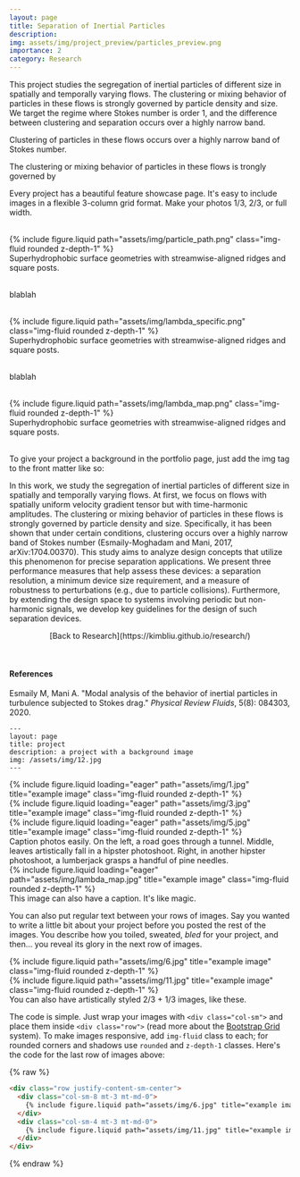 ```yaml
---
layout: page
title: Separation of Inertial Particles
description:
img: assets/img/project_preview/particles_preview.png
importance: 2
category: Research
---
```


This project studies the segregation of inertial particles of different size in spatially and temporally varying flows. The clustering or mixing behavior of particles in these flows is strongly governed by particle density and size. We target the regime where Stokes number is order 1, and the difference between clustering and separation occurs over a highly narrow band.

Clustering of particles in these flows occurs over a highly narrow band of Stokes number.


The clustering or mixing behavior of particles in these flows is trongly governed by

Every project has a beautiful feature showcase page.
It's easy to include images in a flexible 3-column grid format.
Make your photos 1/3, 2/3, or full width.

<br/>

<div class="row justify-content-sm-center">
    <div class="col-sm-8 mt-3 mt-md-0">
        {% include figure.liquid path="assets/img/particle_path.png" class="img-fluid rounded z-depth-1" %}
    </div>
</div>
<div class="caption">
    Superhydrophobic surface geometries with streamwise-aligned ridges and square posts.
</div>

<br/>

blablah

<br/>

<div class="row justify-content-sm-center">
    <div class="col-sm-8 mt-3 mt-md-0">
        {% include figure.liquid path="assets/img/lambda_specific.png" class="img-fluid rounded z-depth-1" %}
    </div>
</div>
<div class="caption">
    Superhydrophobic surface geometries with streamwise-aligned ridges and square posts.
</div>

<br/>

blablah

<br/>

<div class="row justify-content-sm-center">
    <div class="col-sm-8 mt-3 mt-md-0">
        {% include figure.liquid path="assets/img/lambda_map.png" class="img-fluid rounded z-depth-1" %}
    </div>
</div>
<div class="caption">
    Superhydrophobic surface geometries with streamwise-aligned ridges and square posts.
</div>

<br/>


To give your project a background in the portfolio page, just add the img tag to the front matter like so:

In this work, we study the segregation of inertial particles of different size in spatially and temporally varying flows. At first, we focus on flows with spatially uniform velocity gradient tensor but with time-harmonic amplitudes. The clustering or mixing behavior of particles in these flows is strongly governed by particle density and size. Specifically, it has been shown that under certain conditions, clustering occurs over a highly narrow band of Stokes number (Esmaily-Moghadam and Mani, 2017, arXiv:1704.00370). This study aims to analyze design concepts that utilize this phenomenon for precise separation applications. We present three performance measures that help assess these devices: a separation resolution, a minimum device size requirement, and a measure of robustness to perturbations (e.g., due to particle collisions). Furthermore, by extending the design space to systems involving periodic but non-harmonic signals, we develop key guidelines for the design of such separation devices. 
<br/>

<p style="text-align:center;">[Back to Research](https://kimbliu.github.io/research/)</p>

<br/>

#### References

Esmaily M, Mani A. "Modal analysis of the behavior of inertial particles in turbulence subjected to Stokes drag." <i>Physical Review Fluids</i>, 5(8): 084303, 2020.

    ---
    layout: page
    title: project
    description: a project with a background image
    img: /assets/img/12.jpg
    ---

<div class="row">
    <div class="col-sm mt-3 mt-md-0">
        {% include figure.liquid loading="eager" path="assets/img/1.jpg" title="example image" class="img-fluid rounded z-depth-1" %}
    </div>
    <div class="col-sm mt-3 mt-md-0">
        {% include figure.liquid loading="eager" path="assets/img/3.jpg" title="example image" class="img-fluid rounded z-depth-1" %}
    </div>
    <div class="col-sm mt-3 mt-md-0">
        {% include figure.liquid loading="eager" path="assets/img/5.jpg" title="example image" class="img-fluid rounded z-depth-1" %}
    </div>
</div>
<div class="caption">
    Caption photos easily. On the left, a road goes through a tunnel. Middle, leaves artistically fall in a hipster photoshoot. Right, in another hipster photoshoot, a lumberjack grasps a handful of pine needles.
</div>
<div class="row">
    <div class="col-sm mt-3 mt-md-0">
        {% include figure.liquid loading="eager" path="assets/img/lambda_map.jpg" title="example image" class="img-fluid rounded z-depth-1" %}
    </div>
</div>
<div class="caption">
    This image can also have a caption. It's like magic.
</div>

You can also put regular text between your rows of images.
Say you wanted to write a little bit about your project before you posted the rest of the images.
You describe how you toiled, sweated, _bled_ for your project, and then... you reveal its glory in the next row of images.

<div class="row justify-content-sm-center">
    <div class="col-sm-8 mt-3 mt-md-0">
        {% include figure.liquid path="assets/img/6.jpg" title="example image" class="img-fluid rounded z-depth-1" %}
    </div>
    <div class="col-sm-4 mt-3 mt-md-0">
        {% include figure.liquid path="assets/img/11.jpg" title="example image" class="img-fluid rounded z-depth-1" %}
    </div>
</div>
<div class="caption">
    You can also have artistically styled 2/3 + 1/3 images, like these.
</div>

The code is simple.
Just wrap your images with `<div class="col-sm">` and place them inside `<div class="row">` (read more about the <a href="https://getbootstrap.com/docs/4.4/layout/grid/">Bootstrap Grid</a> system).
To make images responsive, add `img-fluid` class to each; for rounded corners and shadows use `rounded` and `z-depth-1` classes.
Here's the code for the last row of images above:

{% raw %}

```html
<div class="row justify-content-sm-center">
  <div class="col-sm-8 mt-3 mt-md-0">
    {% include figure.liquid path="assets/img/6.jpg" title="example image" class="img-fluid rounded z-depth-1" %}
  </div>
  <div class="col-sm-4 mt-3 mt-md-0">
    {% include figure.liquid path="assets/img/11.jpg" title="example image" class="img-fluid rounded z-depth-1" %}
  </div>
</div>
```

{% endraw %}
